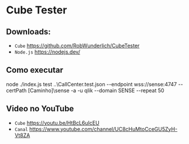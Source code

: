 # Cube Tester
## Downloads:
* `Cube` https://github.com/RobWunderlich/CubeTester
* `Node.js` https://nodejs.dev/

## Como executar
node ./index.js test ..\CallCenter.test.json --endpoint wss://sense:4747 --certPath [Caminho]\sense -a <id da app> -u qlik --domain SENSE  --repeat 50

## Video no YouTube
* `Cube` https://youtu.be/HtBcL6uIcEU
* `Canal` https://www.youtube.com/channel/UC8cHuMtoCceGU5ZyH-Vt8ZA